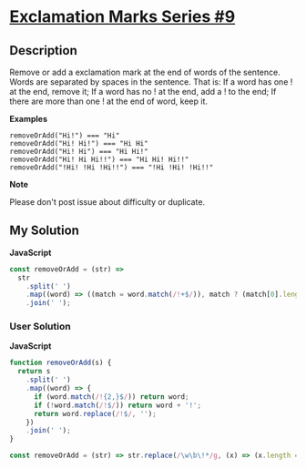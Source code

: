 # [Exclamation Marks Series #9](https://www.codewars.com/kata/57fb017d9610ce369a0006ac)

## Description

Remove or add a exclamation mark at the end of words of the sentence. Words are separated by spaces in the sentence. That is: If a word has one ! at the end, remove it; If a word has no ! at the end, add a ! to the end; If there are more than one ! at the end of word, keep it.

**Examples**

```
removeOrAdd("Hi!") === "Hi"
removeOrAdd("Hi! Hi!") === "Hi Hi"
removeOrAdd("Hi! Hi") === "Hi Hi!"
removeOrAdd("Hi! Hi Hi!!") === "Hi Hi! Hi!!"
removeOrAdd("!Hi! !Hi !Hi!!") === "!Hi !Hi! !Hi!!"
```

**Note**

Please don't post issue about difficulty or duplicate.

## My Solution

**JavaScript**

```js
const removeOrAdd = (str) =>
  str
    .split(' ')
    .map((word) => ((match = word.match(/!+$/)), match ? (match[0].length > 1 ? word : word.slice(0, -1)) : `${word}!`))
    .join(' ');
```

### User Solution

**JavaScript**

```js
function removeOrAdd(s) {
  return s
    .split(' ')
    .map((word) => {
      if (word.match(/!{2,}$/)) return word;
      if (!word.match(/!$/)) return word + '!';
      return word.replace(/!$/, '');
    })
    .join(' ');
}
```

```js
const removeOrAdd = (str) => str.replace(/\w\b\!*/g, (x) => (x.length === 1 ? x + '!' : x.length === 2 ? x[0] : x));
```
